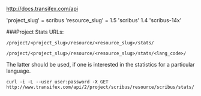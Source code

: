 http://docs.transifex.com/api

'project_slug' = scribus
'resource_slug' = 1.5 'scribus'
                  1.4 'scribus-14x'

###Project Stats
URLs:

    /project/<project_slug>/resource/<resource_slug>/stats/

    /project/<project_slug>/resource/<resource_slug>/stats/<lang_code>/

The latter should be used, if one is interested in the statistics for a particular language.

``curl -i -L --user user:password -X GET http://www.transifex.com/api/2/project/scribus/resource/scribus/stats/``
